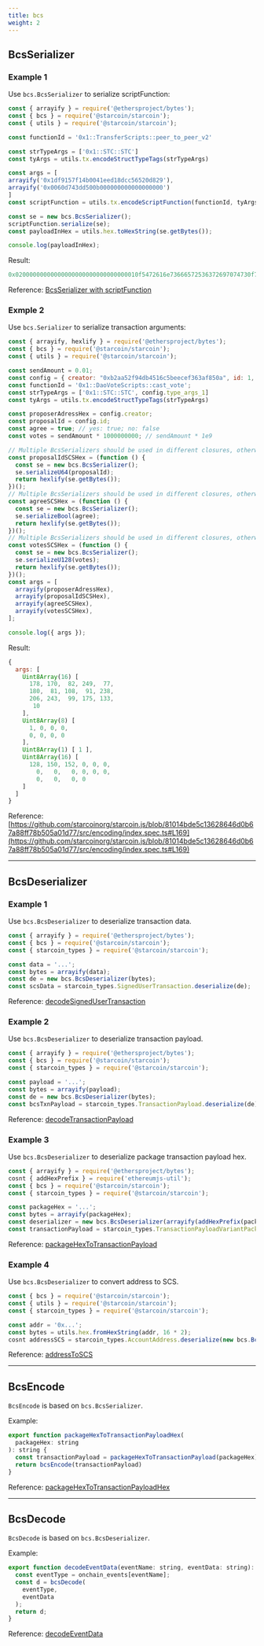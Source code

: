 ```yaml
---
title: bcs
weight: 2
---
```


## BcsSerializer

### Example 1

Use `bcs.BcsSerializer` to serialize scriptFunction:

```js
const { arrayify } = require('@ethersproject/bytes');
const { bcs } = require('@starcoin/starcoin');
const { utils } = require('@starcoin/starcoin');

const functionId = '0x1::TransferScripts::peer_to_peer_v2'

const strTypeArgs = ['0x1::STC::STC']
const tyArgs = utils.tx.encodeStructTypeTags(strTypeArgs)

const args = [
arrayify('0x1df9157f14b0041eed18dcc56520d829'),
arrayify('0x0060d743dd500b000000000000000000')
]
const scriptFunction = utils.tx.encodeScriptFunction(functionId, tyArgs, args);

const se = new bcs.BcsSerializer();
scriptFunction.serialize(se);
const payloadInHex = utils.hex.toHexString(se.getBytes());

console.log(payloadInHex);
```

Result:
```js
0x02000000000000000000000000000000010f5472616e73666572536372697074730f706565725f746f5f706565725f763201070000000000000000000000000000000103535443035354430002101df9157f14b0041eed18dcc56520d829100060d743dd500b000000000000000000
```

Reference: [BcsSerializer with scriptFunction](https://github.com/starcoinorg/starcoin.js/blob/81014bde5c13628646d0b67a88ff78b505a01d77/src/encoding/index.spec.ts#L38)


### Exmple 2

Use `bcs.Serializer` to serialize transaction arguments: 

```js
const { arrayify, hexlify } = require('@ethersproject/bytes');
const { bcs } = require('@starcoin/starcoin');
const { utils } = require('@starcoin/starcoin');

const sendAmount = 0.01;
const config = { creator: "0xb2aa52f94db4516c5beecef363af850a", id: 1, type_args_1: "0x1::OnChainConfigDao::OnChainConfigUpdate<0x1::TransactionPublishOption::TransactionPublishOption, d::e::f>" };
const functionId = '0x1::DaoVoteScripts::cast_vote';
const strTypeArgs = ['0x1::STC::STC', config.type_args_1]
const tyArgs = utils.tx.encodeStructTypeTags(strTypeArgs)

const proposerAdressHex = config.creator;
const proposalId = config.id;
const agree = true; // yes: true; no: false
const votes = sendAmount * 1000000000; // sendAmount * 1e9

// Multiple BcsSerializers should be used in different closures, otherwise, the latter will be contaminated by the former.
const proposalIdSCSHex = (function () {
  const se = new bcs.BcsSerializer();
  se.serializeU64(proposalId);
  return hexlify(se.getBytes());
})();
// Multiple BcsSerializers should be used in different closures, otherwise, the latter will be contaminated by the former.
const agreeSCSHex = (function () {
  const se = new bcs.BcsSerializer();
  se.serializeBool(agree);
  return hexlify(se.getBytes());
})();
// Multiple BcsSerializers should be used in different closures, otherwise, the latter will be contaminated by the former.
const votesSCSHex = (function () {
  const se = new bcs.BcsSerializer();
  se.serializeU128(votes);
  return hexlify(se.getBytes());
})();
const args = [
  arrayify(proposerAdressHex),
  arrayify(proposalIdSCSHex),
  arrayify(agreeSCSHex),
  arrayify(votesSCSHex),
];

console.log({ args });
```

Result:
```js
{
  args: [
    Uint8Array(16) [
      178, 170,  82, 249,  77,
      180,  81, 108,  91, 238,
      206, 243,  99, 175, 133,
       10
    ],
    Uint8Array(8) [
      1, 0, 0, 0,
      0, 0, 0, 0
    ],
    Uint8Array(1) [ 1 ],
    Uint8Array(16) [
      128, 150, 152, 0, 0, 0,
        0,   0,   0, 0, 0, 0,
        0,   0,   0, 0
    ]
  ]
}
```

Reference: [https://github.com/starcoinorg/starcoin.js/blob/81014bde5c13628646d0b67a88ff78b505a01d77/src/encoding/index.spec.ts#L169](https://github.com/starcoinorg/starcoin.js/blob/81014bde5c13628646d0b67a88ff78b505a01d77/src/encoding/index.spec.ts#L169)

---

## BcsDeserializer

### Example 1

Use `bcs.BcsDeserializer` to deserialize transaction data.
```js
const { arrayify } = require('@ethersproject/bytes');
const { bcs } = require('@starcoin/starcoin');
const { starcoin_types } = require('@starcoin/starcoin');

const data = '...';
const bytes = arrayify(data);
const de = new bcs.BcsDeserializer(bytes);
const scsData = starcoin_types.SignedUserTransaction.deserialize(de);
```

Reference: [decodeSignedUserTransaction](https://github.com/starcoinorg/starcoin.js/blob/81014bde5c13628646d0b67a88ff78b505a01d77/src/encoding/index.ts#L47)

### Example 2

Use `bcs.BcsDeserializer` to deserialize transaction payload.
```js
const { arrayify } = require('@ethersproject/bytes');
const { bcs } = require('@starcoin/starcoin');
const { starcoin_types } = require('@starcoin/starcoin');

const payload = '...';
const bytes = arrayify(payload);
const de = new bcs.BcsDeserializer(bytes);
const bcsTxnPayload = starcoin_types.TransactionPayload.deserialize(de);
```

Reference: [decodeTransactionPayload](https://github.com/starcoinorg/starcoin.js/blob/81014bde5c13628646d0b67a88ff78b505a01d77/src/encoding/index.ts#L93)

### Example 3

Use `bcs.BcsDeserializer` to deserialize package transaction payload hex.

```js
const { arrayify } = require('@ethersproject/bytes');
cosnt { addHexPrefix } = require('ethereumjs-util');
const { bcs } = require('@starcoin/starcoin');
const { starcoin_types } = require('@starcoin/starcoin');

const packageHex = '...';
const bytes = arrayify(packageHex);
const deserializer = new bcs.BcsDeserializer(arrayify(addHexPrefix(packageHex)))
const transactionPayload = starcoin_types.TransactionPayloadVariantPackage.load(deserializer)
```

Reference: [packageHexToTransactionPayload](https://github.com/starcoinorg/starcoin.js/blob/81014bde5c13628646d0b67a88ff78b505a01d77/src/encoding/index.ts#L161)

### Example 4

Use `bcs.BcsDeserializer` to convert address to SCS.

```js
const { bcs } = require('@starcoin/starcoin');
const { utils } = require('@starcoin/starcoin');
const { starcoin_types } = require('@starcoin/starcoin');

const addr = '0x...';
const bytes = utils.hex.fromHexString(addr, 16 * 2);
cosnt addressSCS = starcoin_types.AccountAddress.deserialize(new bcs.BcsDeserializer(bytes));
```

Reference: [addressToSCS](https://github.com/starcoinorg/starcoin.js/blob/81014bde5c13628646d0b67a88ff78b505a01d77/src/encoding/index.ts#L178)

---

## BcsEncode

`BcsEncode` is based on `bcs.BcsSerializer`.

Example: 
```js
export function packageHexToTransactionPayloadHex(
  packageHex: string
): string {
  const transactionPayload = packageHexToTransactionPayload(packageHex)
  return bcsEncode(transactionPayload)
}
```

Reference: [packageHexToTransactionPayloadHex](https://github.com/starcoinorg/starcoin.js/blob/81014bde5c13628646d0b67a88ff78b505a01d77/src/encoding/index.ts#L170)

---

## BcsDecode

`BcsDecode` is based on `bcs.BcsDeserializer`.

Example: 
```js
export function decodeEventData(eventName: string, eventData: string): any {
  const eventType = onchain_events[eventName];
  const d = bcsDecode(
    eventType,
    eventData
  );
  return d;
}
```

Reference: [decodeEventData](https://github.com/starcoinorg/starcoin.js/blob/a43e26ce98e41814b96ce7b9eb65698593663c33/src/onchain_events/index.ts#L166)

